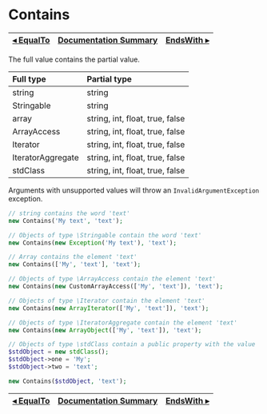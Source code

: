 # Contains

[◂ EqualTo](04-notequalto.md) | [Documentation Summary](index.md) | [EndsWith ▸](05-endswith.md)
-- | -- | --

The full value contains the partial value.

| Full type         | Partial type                    |
|:--                |:--                              |
| string            | string                          |
| Stringable        | string                          |
| array             | string, int, float, true, false |
| ArrayAccess       | string, int, float, true, false |
| Iterator          | string, int, float, true, false |
| IteratorAggregate | string, int, float, true, false |
| stdClass          | string, int, float, true, false |

Arguments with unsupported values ​​will throw an `InvalidArgumentException` exception.

```php
// string contains the word 'text'
new Contains('My text', 'text');

// Objects of type \Stringable contain the word 'text'
new Contains(new Exception('My text'), 'text');

// Array contains the element 'text'
new Contains(['My', 'text'], 'text');

// Objects of type \ArrayAccess contain the element 'text'
new Contains(new CustomArrayAccess(['My', 'text']), 'text');

// Objects of type \Iterator contain the element 'text'
new Contains(new ArrayIterator(['My', 'text']), 'text');

// Objects of type \IteratorAggregate contain the element 'text'
new Contains(new ArrayObject(['My', 'text']), 'text');

// Objects of type \stdClass contain a public property with the value 'text'
$stdObject = new stdClass();
$stdObject->one = 'My';
$stdObject->two = 'text';

new Contains($stdObject, 'text');
```

[◂ EqualTo](04-notequalto.md) | [Documentation Summary](index.md) | [EndsWith ▸](05-endswith.md)
-- | -- | --
